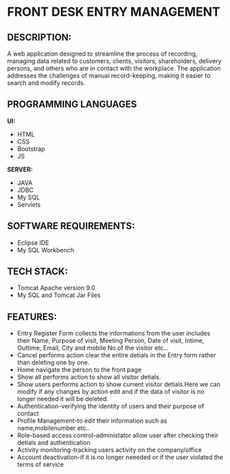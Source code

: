 
# FRONT DESK ENTRY MANAGEMENT 

## DESCRIPTION:

A web application designed to streamline the process of recording, managing data related to customers, clients, visitors, shareholders, delivery persons, and others who are in contact with the workplace.
The application addresses the challenges of manual record-keeping, making it easier to search and modify records.
## PROGRAMMING LANGUAGES

**UI:** 

- HTML
- CSS
- Bootstrap
- JS

**SERVER:** 

- JAVA
- JDBC
- My SQL
- Servlets

## SOFTWARE REQUIREMENTS:

- Eclipse IDE
- My SQL Workbench

## TECH STACK:
- Tomcat Apache version 9.0
- My SQL and Tomcat Jar Files

## FEATURES:


- Entry Register Form collects the informations from the user includes their Name, Purpose of visit, Meeting Person, Date of visit, Intime, Outtime, Email, City and mobile No of the visitor etc...
- Cancel performs action clear the entire detials in the Entry form rather than deleting one by one.
- Home navigate the person to the front page
- Show all performs action to show all visitor detials.
- Show users performs action to show current visitor detials.Here we can modify if any changes by action edit and if the data of visitor is no longer needed it will be deleted.
- Authentication-verifying the identity of users and their purpose of contact
- Profile Management-to edit their information such as name,mobilenumber etc..
- Role-based access control-administator allow user after checking their detials and authentication
- Activity monitoring-tracking users activity on the company/office
- Account deactivation-if it is no longer neeeded or if the user violated the terms of service 

